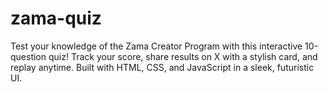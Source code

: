# zama-quiz
Test your knowledge of the Zama Creator Program with this interactive 10-question quiz! Track your score, share results on X with a stylish card, and replay anytime. Built with HTML, CSS, and JavaScript in a sleek, futuristic UI.
